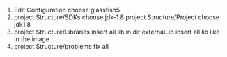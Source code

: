 1. Edit Configuration
	choose glassfish5
2. project Structure/SDKs
	choose jdk-1.8
   project Structure/Project
	choose jdk1.8
3. project Structure/Libraries
	insert all lib in dir externalLib
	insert all lib like in the image
4. project Structure/problems
	fix all
